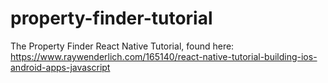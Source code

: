 # property-finder-tutorial
The Property Finder React Native Tutorial, found here: https://www.raywenderlich.com/165140/react-native-tutorial-building-ios-android-apps-javascript
